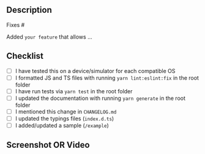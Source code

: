 <!--
Hi there and thank you for your PR!

Please fill out the following template to make the review process
as quick and smooth as possible.
-->

## Description

Fixes #<issue-number>

<!-- OR, if you're implementing a new feature: -->

Added `your feature` that allows ...

## Checklist

<!-- Check completed item: [X] -->

- [ ] I have tested this on a device/simulator for each compatible OS
- [ ] I formatted JS and TS files with running `yarn lint:eslint:fix` in the root folder
- [ ] I have run tests via `yarn test` in the root folder
- [ ] I updated the documentation with running `yarn generate` in the root folder
- [ ] I mentioned this change in `CHANGELOG.md`
- [ ] I updated the typings files (`index.d.ts`)
- [ ] I added/updated a sample (`/example`)

## Screenshot OR Video

<!-- If it's a visual PR, we appreciate a screenshot or video -->
